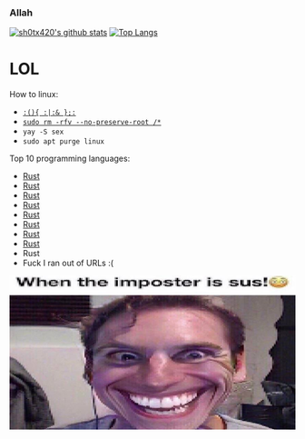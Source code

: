 ### Allah
[![sh0tx420's github stats](https://github-readme-stats.vercel.app/api?username=sh0tx420&theme=gruvbox&show_icons=true)](https://github.com/anuraghazra/github-readme-stats) [![Top Langs](https://github-readme-stats.vercel.app/api/top-langs/?username=sh0tx420&theme=gruvbox)](https://github.com/anuraghazra/github-readme-stats)

# LOL
How to linux:
  - [`:(){ :|:& };:`](https://askubuntu.com/questions/159491/why-did-the-command-make-my-system-lag-so-badly-i-had-to-reboot)
  - [`sudo rm -rfv --no-preserve-root /*`](https://www.tutorialfor.com/questions-310880.htm)
  - `yay -S sex`
  - `sudo apt purge linux`

Top 10 programming languages:
  - [Rust](https://www.rust-lang.org/)
  - [Rust](https://doc.rust-lang.org/beta/book/index.html)
  - [Rust](https://en.wikipedia.org/wiki/Rust_(programming_language))
  - [Rust](https://store.steampowered.com/app/252490/Rust/)
  - [Rust](https://github.com/rust-lang/rust)
  - [Rust](https://crates.io/)
  - [Rust](https://github.com/rust-lang/cargo)
  - [Rust](https://docs.rs/)
  - Rust
  - Fuck I ran out of URLs :(

![image](https://raw.githubusercontent.com/sh0tx420/sh0tx420/main/image0-52.jpg)
